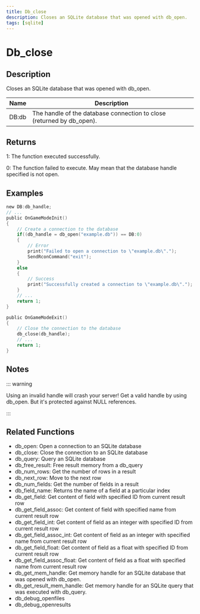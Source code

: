 ```yaml
---
title: Db_close
description: Closes an SQLite database that was opened with db_open.
tags: [sqlite]
---
```


# Db_close

<TagLinks />

## Description

Closes an SQLite database that was opened with db_open.

| Name  | Description                                                           |
| ----- | --------------------------------------------------------------------- |
| DB:db | The handle of the database connection to close (returned by db_open). |

## Returns

1: The function executed successfully.

0: The function failed to execute. May mean that the database handle specified is not open.

## Examples

```c
new DB:db_handle;
// ...
public OnGameModeInit()
{
	// Create a connection to the database
	if((db_handle = db_open("example.db")) == DB:0)
	{
		// Error
		print("Failed to open a connection to \"example.db\".");
		SendRconCommand("exit");
	}
	else
	{
		// Success
		print("Successfully created a connection to \"example.db\".");
	}
	// ...
	return 1;
}

public OnGameModeExit()
{
	// Close the connection to the database
	db_close(db_handle);
	// ...
	return 1;
}
```

## Notes

::: warning

Using an invalid handle will crash your server! Get a valid handle by using db_open. But it's protected against NULL
references.

:::

## Related Functions

- db_open: Open a connection to an SQLite database
- db_close: Close the connection to an SQLite database
- db_query: Query an SQLite database
- db_free_result: Free result memory from a db_query
- db_num_rows: Get the number of rows in a result
- db_next_row: Move to the next row
- db_num_fields: Get the number of fields in a result
- db_field_name: Returns the name of a field at a particular index
- db_get_field: Get content of field with specified ID from current result row
- db_get_field_assoc: Get content of field with specified name from current result row
- db_get_field_int: Get content of field as an integer with specified ID from current result row
- db_get_field_assoc_int: Get content of field as an integer with specified name from current result row
- db_get_field_float: Get content of field as a float with specified ID from current result row
- db_get_field_assoc_float: Get content of field as a float with specified name from current result row
- db_get_mem_handle: Get memory handle for an SQLite database that was opened with db_open.
- db_get_result_mem_handle: Get memory handle for an SQLite query that was executed with db_query.
- db_debug_openfiles
- db_debug_openresults

